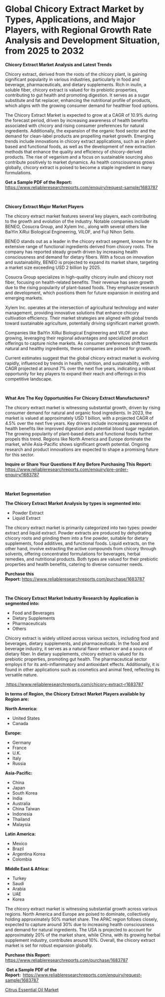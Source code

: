 <p><h1>Global Chicory Extract Market by Types, Applications, and Major Players, with Regional Growth Rate Analysis and Development Situation, from 2025 to 2032</h1></p><p><strong>Chicory Extract Market Analysis and Latest Trends</strong></p>
<p><p>Chicory extract, derived from the roots of the chicory plant, is gaining significant popularity in various industries, particularly in food and beverage, pharmaceuticals, and dietary supplements. Rich in inulin, a soluble fiber, chicory extract is valued for its prebiotic properties, contributing to gut health and promoting digestion. It serves as a sugar substitute and fat replacer, enhancing the nutritional profile of products, which aligns with the growing consumer demand for healthier food options.</p><p>The Chicory Extract Market is expected to grow at a CAGR of 10.9% during the forecast period, driven by increasing awareness of health benefits associated with chicory and rising consumer preferences for natural ingredients. Additionally, the expansion of the organic food sector and the demand for clean-label products are propelling market growth. Emerging trends include innovations in chicory extract applications, such as in plant-based and functional foods, as well as the development of new extraction methods that enhance the quality and efficiency of chicory-derived products. The rise of veganism and a focus on sustainable sourcing also contribute positively to market dynamics. As health consciousness grows globally, chicory extract is poised to become a staple ingredient in many formulations.</p></p>
<p><strong>Get a Sample PDF of the Report:&nbsp;</strong> <a href="https://www.reliableresearchreports.com/enquiry/request-sample/1683787?utm_campaign=2954&utm_medium=2&utm_source=Github&utm_content=ia&utm_term=31032025&utm_id=chicory-extract">https://www.reliableresearchreports.com/enquiry/request-sample/1683787</a></p>
<p>&nbsp;</p>
<p><strong>Chicory Extract Major Market Players</strong></p>
<p><p>The chicory extract market features several key players, each contributing to the growth and evolution of the industry. Notable companies include BENEO, Cosucra Group, and Xylem Inc., along with several others like BaiYin XiRui Biological Engineering, VILOF, and Fuji Nihon Seito.</p><p>BENEO stands out as a leader in the chicory extract segment, known for its extensive range of functional ingredients derived from chicory roots. The company has reported steady growth driven by increasing health consciousness and demand for dietary fibers. With a focus on innovation and sustainability, BENEO is projected to expand its market share, targeting a market size exceeding USD 2 billion by 2025.</p><p>Cosucra Group specializes in high-quality chicory inulin and chicory root fiber, focusing on health-related benefits. Their revenue has seen growth due to the rising popularity of plant-based foods. They emphasize research and development, which positions them for future expansion in existing and emerging markets.</p><p>Xylem Inc. operates at the intersection of agricultural technology and water management, providing innovative solutions that enhance chicory cultivation efficiency. Their market strategies are aligned with global trends toward sustainable agriculture, potentially driving significant market growth.</p><p>Companies like BaiYin XiRui Biological Engineering and VILOF are also growing, leveraging their regional advantages and specialized product offerings to capture niche markets. As consumer preferences shift towards natural and healthy ingredients, these companies are poised for growth.</p><p>Current estimates suggest that the global chicory extract market is evolving rapidly, influenced by trends in health, nutrition, and sustainability, with CAGR projected at around 7% over the next five years, indicating a robust opportunity for key players to expand their reach and offerings in this competitive landscape.</p></p>
<p>&nbsp;</p>
<p><strong>What Are The Key Opportunities For Chicory Extract Manufacturers?</strong></p>
<p><p>The chicory extract market is witnessing substantial growth, driven by rising consumer demand for natural and organic food ingredients. In 2023, the market is valued at approximately USD 1 billion, with a projected CAGR of 4.5% over the next five years. Key drivers include increasing awareness of health benefits like improved digestion and potential blood sugar regulation. The growing popularity of plant-based diets and functional foods further propels this trend. Regions like North America and Europe dominate the market, while Asia-Pacific shows significant growth potential. Ongoing research and product innovations are expected to shape a promising future for this sector.</p></p>
<p><strong>Inquire or Share Your Questions If Any Before Purchasing This Report:</strong> <a href="https://www.reliableresearchreports.com/enquiry/pre-order-enquiry/1683787?utm_campaign=2954&utm_medium=2&utm_source=Github&utm_content=ia&utm_term=31032025&utm_id=chicory-extract">https://www.reliableresearchreports.com/enquiry/pre-order-enquiry/1683787</a></p>
<p>&nbsp;</p>
<p><strong>Market Segmentation</strong></p>
<p><strong>The Chicory Extract Market Analysis by types is segmented into:</strong></p>
<p><ul><li>Powder Extract</li><li>Liquid Extract</li></ul></p>
<p><p>The chicory extract market is primarily categorized into two types: powder extract and liquid extract. Powder extracts are produced by dehydrating chicory roots and grinding them into a fine powder, suitable for dietary supplements, food additives, and functional foods. Liquid extracts, on the other hand, involve extracting the active compounds from chicory through solvents, offering concentrated formulations for beverages, herbal remedies, and nutritional products. Both types are valued for their prebiotic properties and health benefits, catering to diverse consumer needs.</p></p>
<p><strong>Purchase this Report:&nbsp;</strong><a href="https://www.reliableresearchreports.com/purchase/1683787?utm_campaign=2954&utm_medium=2&utm_source=Github&utm_content=ia&utm_term=31032025&utm_id=chicory-extract">https://www.reliableresearchreports.com/purchase/1683787</a></p>
<p>&nbsp;</p>
<p><strong>The Chicory Extract Market Industry Research by Application is segmented into:</strong></p>
<p><ul><li>Food and Beverages</li><li>Dietary Supplements</li><li>Pharmaceuticals</li><li>Others</li></ul></p>
<p><p>Chicory extract is widely utilized across various sectors, including food and beverages, dietary supplements, and pharmaceuticals. In the food and beverage industry, it serves as a natural flavor enhancer and a source of dietary fiber. In dietary supplements, chicory extract is valued for its prebiotic properties, promoting gut health. The pharmaceutical sector employs it for its anti-inflammatory and antioxidant effects. Additionally, it is found in other applications such as cosmetics and animal feed, reflecting its versatile nature.</p></p>
<p><a href="https://www.reliableresearchreports.com/chicory-extract-r1683787?utm_campaign=2954&utm_medium=2&utm_source=Github&utm_content=ia&utm_term=31032025&utm_id=chicory-extract">&nbsp;https://www.reliableresearchreports.com/chicory-extract-r1683787</a></p>
<p><strong>In terms of Region, the Chicory Extract Market Players available by Region are:</strong></p>
<p>
    <p> <strong> North America: </strong>
        <ul>
            <li>United States</li>
            <li>Canada</li>
        </ul>
        </p> 
    <p> <strong> Europe: </strong>
        <ul>
            <li>Germany</li>
            <li>France</li>
            <li>U.K.</li>
            <li>Italy</li>
            <li>Russia</li>
        </ul>
        </p> 
    <p> <strong> Asia-Pacific: </strong>
        <ul>
            <li>China</li>
            <li>Japan</li>
            <li>South Korea</li>
            <li>India</li>
            <li>Australia</li>
            <li>China Taiwan</li>
            <li>Indonesia</li>
            <li>Thailand</li>
            <li>Malaysia</li>
        </ul>
        </p> 
    <p> <strong> Latin America: </strong>
        <ul>
            <li>Mexico</li>
            <li>Brazil</li>
            <li>Argentina Korea</li>
            <li>Colombia</li>
        </ul>
        </p> 
    <p> <strong> Middle East & Africa: </strong>
        <ul>
            <li>Turkey</li>
            <li>Saudi</li>
            <li>Arabia</li>
            <li>UAE</li>
            <li>Korea</li>
        </ul>
    </p>
    </p>
<p><p>The chicory extract market is witnessing substantial growth across various regions. North America and Europe are poised to dominate, collectively holding approximately 50% market share. The APAC region follows closely, expected to capture around 30% due to increasing health consciousness and demand for natural ingredients. The USA is projected to account for approximately 20% of the market share, while China, with its growing herbal supplement industry, contributes around 10%. Overall, the chicory extract market is set for robust expansion globally.</p></p>
<p><strong>Purchase this Report: </strong><a href="https://www.reliableresearchreports.com/purchase/1683787?utm_campaign=2954&utm_medium=2&utm_source=Github&utm_content=ia&utm_term=31032025&utm_id=chicory-extract">https://www.reliableresearchreports.com/purchase/1683787</a></p>
<p>&nbsp;<strong>Get a Sample PDF of the Report:&nbsp;&nbsp;</strong><a href="https://www.reliableresearchreports.com/enquiry/request-sample/1683787?utm_campaign=2954&utm_medium=2&utm_source=Github&utm_content=ia&utm_term=31032025&utm_id=chicory-extract">https://www.reliableresearchreports.com/enquiry/request-sample/1683787</a></p>
<p><strong></strong></p>
<p><p><a href="https://github.com/dailyspunj47/Market-Research-Report-List-1/blob/main/citrus-essential-oil-market.md?utm_campaign=2954&utm_medium=2&utm_source=Github&utm_content=ia&utm_term=31032025&utm_id=chicory-extract">Citrus Essential Oil Market</a></p></p>